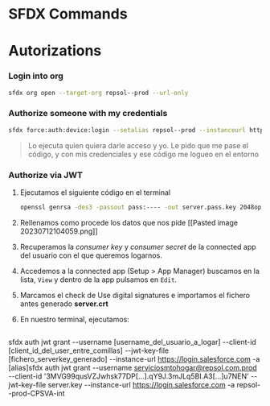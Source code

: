 # SFDX Commands

# Autorizations

### Login into org

```bash
sfdx org open --target-org repsol--prod --url-only
```

### Authorize someone with my credentials

```bash
sfdx force:auth:device:login --setalias repsol--prod --instanceurl https://repsol.my.salesforce.com --setdefaultusername
```

> Lo ejecuta quien quiera darle acceso y yo. Le pido que me pase el código, y con mis credenciales y ese código me logueo en el entorno
> 

### Authorize via JWT

1. Ejecutamos el siguiente código en el terminal
    
    ```bash
    openssl genrsa -des3 -passout pass:---- -out server.pass.key 2048openssl rsa -passin pass:---- -in server.pass.key -out server.keyopenssl req -new -key server.key -out server.csropenssl x509 -req -sha256 -days 365 -in server.csr -signkey server.key -out server.crt
    ```
    
2. Rellenamos como procede los datos que nos pide [[Pasted image 20230712104059.png]]
3. Recuperamos la *consumer key* y *consumer secret* de la connected app del usuario con el que queremos logarnos.
4. Accedemos a la connected app (Setup > App Manager) buscamos en la lista, `View` y dentro de la app pulsamos en `Edit`.
5. Marcamos el check de Use digital signatures e importamos el fichero antes generado **server.crt**
6. En nuestro terminal, ejecutamos:

   ```bash
  sfdx auth jwt grant --username [username_del_usuario_a_logar] --client-id [client_id_del_user_entre_comillas] --jwt-key-file [fichero_serverkey_generado] --instance-url https://login.salesforce.com -a [alias]sfdx auth jwt grant --username serviciosmtohogar@repsol.com.prod --client-id '3MVG99qusVZJwhsk77DP[...].qY9J.3mJLq5BI.A3[...]u7NEN' --jwt-key-file server.key --instance-url https://login.salesforce.com -a repsol--prod-CPSVA-int
   ```
